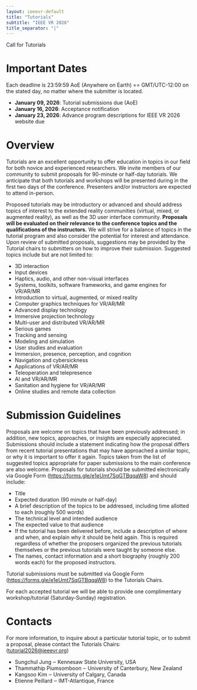 ```yaml
---
layout: ieeevr-default
title: "Tutorials"
subtitle: "IEEE VR 2026"
title_separator: "|"
---
```

<script type="text/javascript">
    $(document).ready(function(){
		var email = ""; 
		var domain = "ieeevr.org"; 

	    email = "tutorials2025"; 		
		$(".tutorials").html("<span class='text-nowrap'><a href=javascript:location='" + "mail" + "to:" + email + "@" + domain + "'><i class='fas fa-fw fa-envelope-square emailIconSm' style=''></i><i class='emailTextSm'>" + email + "@" + domain + "</a></i></span>");            
	});
</script>

<p class="big_title" style="padding-bottom:0; margin-bottom:0">Call for Tutorials</p>
<h1>Important Dates</h1>
<p>Each deadline is 23:59:59 AoE (Anywhere on Earth) == GMT/UTC-12:00 on the stated day, no matter where the submitter is located.</p>
<ul>
<li><strong class="red">January 09, 2026</strong>: Tutorial submissions due (AoE)</li>
<li><strong class="red">January 16, 2026</strong>: Acceptance notification</li>
<li><strong class="red">January 23, 2026</strong>: Advance program descriptions for IEEE VR 2026 website due</li>
</ul>

<h1>Overview</h1>
<p>Tutorials are an excellent opportunity to offer education in topics in our field for both novice and experienced researchers. We invite members of our community to submit proposals for 90-minute or half-day tutorials. We anticipate that both tutorials and workshops will be presented during in the first two days of the conference. Presenters and/or instructors are expected to attend in-person.</p>

<p>Proposed tutorials may be introductory or advanced and should address topics of interest to the extended reality communities (virtual, mixed, or augmented reality), as well as the 3D user interface community. <strong>Proposals will be evaluated on their relevance to the conference topics and the qualifications of the instructors.</strong> We will strive for a balance of topics in the tutorial program and also consider the potential for interest and attendance. Upon review of submitted proposals, suggestions may be provided by the Tutorial chairs to submitters on how to improve their submission. Suggested topics include but are not limited to:</p>
<ul>
<li>3D interaction</li>
<li>Input devices</li>
<li>Haptics, audio, and other non-visual interfaces</li>
<li>Systems, toolkits, software frameworks, and game engines for VR/AR/MR</li>
<li>Introduction to virtual, augmented, or mixed reality</li>
<li>Computer graphics techniques for VR/AR/MR</li>
<li>Advanced display technology</li>
<li>Immersive projection technology</li>
<li>Multi-user and distributed VR/AR/MR</li>
<li>Serious games</li>
<li>Tracking and sensing</li>
<li>Modeling and simulation</li>
<li>User studies and evaluation</li>
<li>Immersion, presence, perception, and cognition</li>
<li>Navigation and cybersickness</li>
<li>Applications of VR/AR/MR</li>
<li>Teleoperation and telepresence</li>
<li>AI and VR/AR/MR</li>
<li>Sanitation and hygiene for VR/AR/MR</li>
<li>Online studies and remote data collection</li>
</ul>

<h1>Submission Guidelines</h1>
<p>
Proposals are welcome on topics that have been previously addressed; in addition, new topics, approaches, or insights are especially appreciated. Submissions should include a statement indicating how the proposal differs from recent tutorial presentations that may have approached a similar topic, or why it is important to offer it again. Topics taken from the list of suggested topics appropriate for paper submissions to the main conference are also welcome. Proposals for tutorials should be submitted electronically via Google Form (<a href="https://forms.gle/e1eUmt7SqGTBqqaW8" target="_blank">https://forms.gle/e1eUmt7SqGTBqqaW8</a>) and should include:</p>

<ul>
<li>Title</li>
<li>Expected duration (90 minute or half-day)</li>
<li>A brief description of the topics to be addressed, including time allotted to each (roughly 500 words)</li>
<li>The technical level and intended audience</li>
<li>The expected value to that audience</li>
<li>If the tutorial has been delivered before, include a description of where and when, and explain why it should be held again. This is required regardless of whether the proposers organized the previous tutorials themselves or the previous tutorials were taught by someone else.</li>
<li>The names, contact information and a short biography (roughly 200 words each) for the proposed instructors.</li>
</ul>
<p>
Tutorial submissions must be submitted via Google Form <br>
(<a href="https://forms.gle/e1eUmt7SqGTBqqaW8" target="_blank">https://forms.gle/e1eUmt7SqGTBqqaW8</a>) to the Tutorials Chairs.</p>


<p>
For each accepted tutorial we will be able to provide one complimentary workshop/tutorial (Saturday-Sunday) registration.<br>
</p>

<h1>Contacts</h1>

<p>For more information, to inquire about a particular tutorial topic, or to submit a proposal, please contact the Tutorials Chairs:<br/>
(<a href="mailto:tutorial2026@ieeevr.org">tutorial2026@ieeevr.org</a>)</p>
<ul>
<li>Sungchul Jung ‒ Kennesaw State University, USA</li>
<li>Thammathip Piumsomboon ‒ University of Canterbury, New Zealand</li>
<li>Kangsoo Kim ‒ University of Calgary, Canada</li>
<li>Etienne Peillard ‒ IMT-Atlantique, France</li>
</ul>


